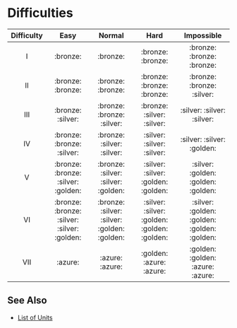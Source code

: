# Difficulties

| Difficulty | Easy | Normal | Hard | Impossible |
| :---: | :---: | :---: | :---: | :---: |
| Ⅰ | :bronze: | :bronze: | :bronze: :bronze: | :bronze: :bronze: :bronze: |
| Ⅱ | :bronze: :bronze: | :bronze: :bronze: | :bronze: :bronze: :bronze: | :bronze: :bronze: :silver: |
| Ⅲ | :bronze: :silver: | :bronze: :bronze: :silver: | :bronze: :silver: :silver: | :silver: :silver: :silver: |
| Ⅳ | :bronze: :bronze: :silver: | :bronze: :silver: :silver: | :silver: :silver: :silver: | :silver: :silver: :golden: |
| Ⅴ | :bronze: :bronze: :silver: :golden: | :bronze: :silver: :silver: :golden: | :silver: :silver: :golden: :golden: | :silver: :golden: :golden: :golden: |
| Ⅵ | :bronze: :bronze: :silver: :silver: :golden: | :bronze: :silver: :silver: :golden: :golden: | :silver: :silver: :golden: :golden: :golden: | :silver: :golden: :golden: :golden: :golden: |
| Ⅶ | :azure: | :azure: :azure: | :golden: :azure: :azure: | :golden: :golden: :azure: :azure: |


## See Also

- [List of Units](units.md)